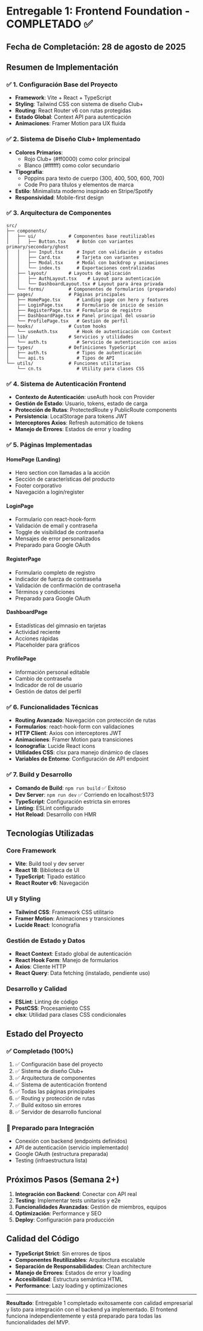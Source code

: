 # Entregable 1: Frontend Foundation - COMPLETADO ✅

## Fecha de Completación: 28 de agosto de 2025

## Resumen de Implementación

### ✅ 1. Configuración Base del Proyecto

- **Framework**: Vite + React + TypeScript
- **Styling**: Tailwind CSS con sistema de diseño Club+
- **Routing**: React Router v6 con rutas protegidas
- **Estado Global**: Context API para autenticación
- **Animaciones**: Framer Motion para UX fluida

### ✅ 2. Sistema de Diseño Club+ Implementado

- **Colores Primarios**:
  - Rojo Club+ (#ff0000) como color principal
  - Blanco (#ffffff) como color secundario
- **Tipografía**:
  - Poppins para texto de cuerpo (300, 400, 500, 600, 700)
  - Code Pro para títulos y elementos de marca
- **Estilo**: Minimalista moderno inspirado en Stripe/Spotify
- **Responsividad**: Mobile-first design

### ✅ 3. Arquitectura de Componentes

```
src/
├── components/
│   ├── ui/            # Componentes base reutilizables
│   │   ├── Button.tsx    # Botón con variantes primary/secondary/ghost
│   │   ├── Input.tsx     # Input con validación y estados
│   │   ├── Card.tsx      # Tarjeta con variantes
│   │   ├── Modal.tsx     # Modal con backdrop y animaciones
│   │   └── index.ts      # Exportaciones centralizadas
│   ├── layout/        # Layouts de aplicación
│   │   ├── AuthLayout.tsx    # Layout para autenticación
│   │   └── DashboardLayout.tsx # Layout para área privada
│   └── forms/         # Componentes de formularios (preparado)
├── pages/             # Páginas principales
│   ├── HomePage.tsx      # Landing page con hero y features
│   ├── LoginPage.tsx     # Formulario de inicio de sesión
│   ├── RegisterPage.tsx  # Formulario de registro
│   ├── DashboardPage.tsx # Panel principal del usuario
│   └── ProfilePage.tsx   # Gestión de perfil
├── hooks/             # Custom hooks
│   └── useAuth.tsx       # Hook de autenticación con Context
├── lib/               # Servicios y utilidades
│   └── auth.ts           # Servicio de autenticación con axios
├── types/             # Definiciones TypeScript
│   ├── auth.ts           # Tipos de autenticación
│   └── api.ts            # Tipos de API
└── utils/             # Funciones utilitarias
    └── cn.ts             # Utility para clases CSS
```

### ✅ 4. Sistema de Autenticación Frontend

- **Contexto de Autenticación**: useAuth hook con Provider
- **Gestión de Estado**: Usuario, tokens, estado de carga
- **Protección de Rutas**: ProtectedRoute y PublicRoute components
- **Persistencia**: LocalStorage para tokens JWT
- **Interceptores Axios**: Refresh automático de tokens
- **Manejo de Errores**: Estados de error y loading

### ✅ 5. Páginas Implementadas

#### HomePage (Landing)

- Hero section con llamadas a la acción
- Sección de características del producto
- Footer corporativo
- Navegación a login/register

#### LoginPage

- Formulario con react-hook-form
- Validación de email y contraseña
- Toggle de visibilidad de contraseña
- Mensajes de error personalizados
- Preparado para Google OAuth

#### RegisterPage

- Formulario completo de registro
- Indicador de fuerza de contraseña
- Validación de confirmación de contraseña
- Términos y condiciones
- Preparado para Google OAuth

#### DashboardPage

- Estadísticas del gimnasio en tarjetas
- Actividad reciente
- Acciones rápidas
- Placeholder para gráficos

#### ProfilePage

- Información personal editable
- Cambio de contraseña
- Indicador de rol de usuario
- Gestión de datos del perfil

### ✅ 6. Funcionalidades Técnicas

- **Routing Avanzado**: Navegación con protección de rutas
- **Formularios**: react-hook-form con validaciones
- **HTTP Client**: Axios con interceptores JWT
- **Animaciones**: Framer Motion para transiciones
- **Iconografía**: Lucide React icons
- **Utilidades CSS**: clsx para manejo dinámico de clases
- **Variables de Entorno**: Configuración de API endpoint

### ✅ 7. Build y Desarrollo

- **Comando de Build**: `npm run build` ✅ Exitoso
- **Dev Server**: `npm run dev` ✅ Corriendo en localhost:5173
- **TypeScript**: Configuración estricta sin errores
- **Linting**: ESLint configurado
- **Hot Reload**: Desarrollo con HMR

## Tecnologías Utilizadas

### Core Framework

- **Vite**: Build tool y dev server
- **React 18**: Biblioteca de UI
- **TypeScript**: Tipado estático
- **React Router v6**: Navegación

### UI y Styling

- **Tailwind CSS**: Framework CSS utilitario
- **Framer Motion**: Animaciones y transiciones
- **Lucide React**: Iconografía

### Gestión de Estado y Datos

- **React Context**: Estado global de autenticación
- **React Hook Form**: Manejo de formularios
- **Axios**: Cliente HTTP
- **React Query**: Data fetching (instalado, pendiente uso)

### Desarrollo y Calidad

- **ESLint**: Linting de código
- **PostCSS**: Procesamiento CSS
- **clsx**: Utilidad para clases CSS condicionales

## Estado del Proyecto

### ✅ Completado (100%)

1. ✅ Configuración base del proyecto
2. ✅ Sistema de diseño Club+
3. ✅ Arquitectura de componentes
4. ✅ Sistema de autenticación frontend
5. ✅ Todas las páginas principales
6. ✅ Routing y protección de rutas
7. ✅ Build exitoso sin errores
8. ✅ Servidor de desarrollo funcional

### 🔄 Preparado para Integración

- Conexión con backend (endpoints definidos)
- API de autenticación (servicio implementado)
- Google OAuth (estructura preparada)
- Testing (infraestructura lista)

## Próximos Pasos (Semana 2+)

1. **Integración con Backend**: Conectar con API real
2. **Testing**: Implementar tests unitarios y e2e
3. **Funcionalidades Avanzadas**: Gestión de miembros, equipos
4. **Optimización**: Performance y SEO
5. **Deploy**: Configuración para producción

## Calidad del Código

- **TypeScript Strict**: Sin errores de tipos
- **Componentes Reutilizables**: Arquitectura escalable
- **Separación de Responsabilidades**: Clean architecture
- **Manejo de Errores**: Estados de error y loading
- **Accesibilidad**: Estructura semántica HTML
- **Performance**: Lazy loading y optimizaciones

---

**Resultado**: Entregable 1 completado exitosamente con calidad empresarial y
listo para integración con el backend ya implementado. El frontend funciona
independientemente y está preparado para todas las funcionalidades del MVP.
